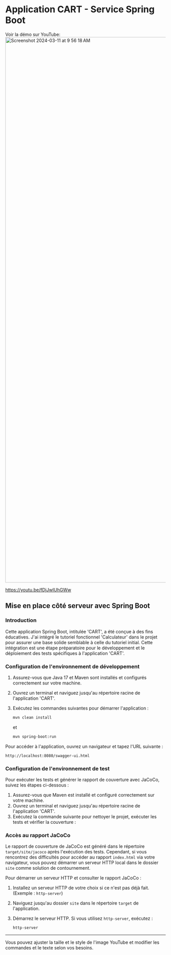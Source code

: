 # Application CART - Service Spring Boot

Voir la démo sur YouTube:
<a href="https://youtu.be/fDjJwIUhGWw">
  <img width="1710" alt="Screenshot 2024-03-11 at 9 56 18 AM" src="https://github.com/Elie-Simard/BankApp/assets/104814268/76645c6c-b8a5-4613-9674-ac9cd68f48d0">
</a>



https://youtu.be/fDjJwIUhGWw
## Mise en place côté serveur avec Spring Boot

### Introduction

Cette application Spring Boot, intitulée 'CART', a été conçue à des fins éducatives.
J'ai intégré le tutoriel fonctionnel 'Calculateur' dans le projet pour assurer une base solide semblable à celle du tutoriel initial. Cette intégration est une étape préparatoire pour le développement et le déploiement des tests spécifiques à l'application 'CART'.

### Configuration de l'environnement de développement

1. Assurez-vous que Java 17 et Maven sont installés et configurés correctement sur votre machine.
2. Ouvrez un terminal et naviguez jusqu'au répertoire racine de l'application 'CART'.
3. Exécutez les commandes suivantes pour démarrer l'application :

   ```bash
   mvn clean install
   ```

   et

   ```bash
   mvn spring-boot:run
   ```

Pour accéder à l'application, ouvrez un navigateur et tapez l'URL suivante :

```
http://localhost:8080/swagger-ui.html
```

### Configuration de l'environnement de test

Pour exécuter les tests et générer le rapport de couverture avec JaCoCo, suivez les étapes ci-dessous :

1. Assurez-vous que Maven est installé et configuré correctement sur votre machine.
2. Ouvrez un terminal et naviguez jusqu'au répertoire racine de l'application 'CART'.
3. Exécutez la commande suivante pour nettoyer le projet, exécuter les tests et vérifier la couverture :

### Accès au rapport JaCoCo

Le rapport de couverture de JaCoCo est généré dans le répertoire `target/site/jacoco` après l'exécution des tests. Cependant, si vous rencontrez des difficultés pour accéder au rapport `index.html` via votre navigateur, vous pouvez démarrer un serveur HTTP local dans le dossier `site` comme solution de contournement.

Pour démarrer un serveur HTTP et consulter le rapport JaCoCo :

1. Installez un serveur HTTP de votre choix si ce n'est pas déjà fait. (Exemple : `http-server`)
2. Naviguez jusqu'au dossier `site` dans le répertoire `target` de l'application.
3. Démarrez le serveur HTTP. Si vous utilisez `http-server`, exécutez :

   ```bash
   http-server
   ```

---

Vous pouvez ajuster la taille et le style de l'image YouTube et modifier les commandes et le texte selon vos besoins.

